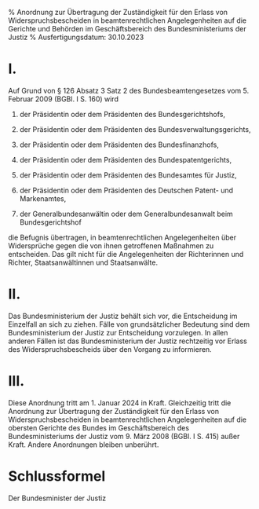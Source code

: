 % Anordnung zur Übertragung der Zuständigkeit für den Erlass von Widerspruchsbescheiden in beamtenrechtlichen Angelegenheiten auf die Gerichte und Behörden im Geschäftsbereich des Bundesministeriums der Justiz
% Ausfertigungsdatum: 30.10.2023
 
# I.

Auf Grund von § 126 Absatz 3 Satz 2 des Bundesbeamtengesetzes vom 5. Februar 2009 (BGBl. I S. 160) wird

1. der Präsidentin oder dem Präsidenten des Bundesgerichtshofs,

2. der Präsidentin oder dem Präsidenten des Bundesverwaltungsgerichts,

3. der Präsidentin oder dem Präsidenten des Bundesfinanzhofs,

4. der Präsidentin oder dem Präsidenten des Bundespatentgerichts,

5. der Präsidentin oder dem Präsidenten des Bundesamtes für Justiz,

6. der Präsidentin oder dem Präsidenten des Deutschen Patent- und Markenamtes,

7. der Generalbundesanwältin oder dem Generalbundesanwalt beim Bundesgerichtshof

die Befugnis übertragen, in beamtenrechtlichen Angelegenheiten über Widersprüche gegen die von ihnen getroffenen Maßnahmen zu entscheiden. Das gilt nicht für die Angelegenheiten der Richterinnen und Richter, Staatsanwältinnen und Staatsanwälte.

# II.

Das Bundesministerium der Justiz behält sich vor, die Entscheidung im Einzelfall an sich zu ziehen. Fälle von grundsätzlicher Bedeutung sind dem Bundesministerium der Justiz zur Entscheidung vorzulegen. In allen anderen Fällen ist das Bundesministerium der Justiz rechtzeitig vor Erlass des Widerspruchsbescheids über den Vorgang zu informieren.

# III.

Diese Anordnung tritt am 1. Januar 2024 in Kraft. Gleichzeitig tritt die Anordnung zur Übertragung der Zuständigkeit für den Erlass von Widerspruchsbescheiden in beamtenrechtlichen Angelegenheiten auf die obersten Gerichte des Bundes im Geschäftsbereich des Bundesministeriums der Justiz vom 9. März 2008 (BGBl. I S. 415) außer Kraft. Andere Anordnungen bleiben unberührt.

# Schlussformel

Der Bundesminister der Justiz
